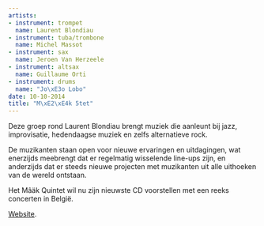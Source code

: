 ```yaml
---
artists:
- instrument: trompet
  name: Laurent Blondiau
- instrument: tuba/trombone
  name: Michel Massot
- instrument: sax
  name: Jeroen Van Herzeele
- instrument: altsax
  name: Guillaume Orti
- instrument: drums
  name: "Jo\xE3o Lobo"
date: 10-10-2014
title: "M\xE2\xE4k 5tet"
---
```

Deze groep rond Laurent Blondiau brengt muziek die aanleunt bij jazz, improvisatie, 
hedendaagse muziek en zelfs alternatieve rock. 

De muzikanten staan open voor nieuwe ervaringen en uitdagingen, wat enerzijds meebrengt 
dat er regelmatig wisselende line-ups zijn, en anderzijds dat er steeds nieuwe 
projecten met muzikanten uit alle uithoeken van de wereld ontstaan. 

Het Mâäk Quintet wil nu zijn nieuwste CD voorstellen met een reeks concerten in België.

[Website](http://www.maaksspirit.be/).
